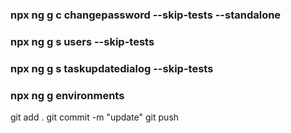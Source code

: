 ### npx ng g c changepassword --skip-tests --standalone
### npx ng g s users --skip-tests
### npx ng g s taskupdatedialog --skip-tests
### npx ng g environments

git add .
git commit -m "update"
git push